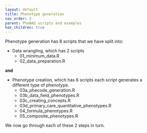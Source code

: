 ```yaml
---
layout: default
title: Phenotype generation
nav_order: 2
parent: PheWAS scripts and examples
has_children: true
---
```


Phenotype generation has 8 scripts that we have split into:
* Data wrangling, which has 2 scripts
	* 01_minimum_data.R
	* 02_data_preparation.R

**and**

* Phenotype creation, which has 6 scripts each script generates a different type of phenotype.
	* 03a_phecode_generation.R
	* 03b_data_field_phenotypes.R
	* 03c_creating_concepts.R
	* 03d_primary_care_quantitative_phenotypes.R
	* 04_formula_phenotypes.R
	* 05_composite_phenotypes.R

We now go through each of these 2 steps in turn.
